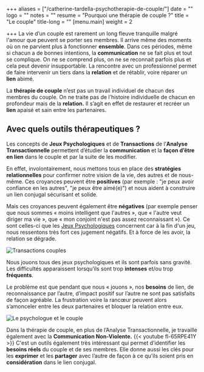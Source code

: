 +++
aliases = ["/catherine-tardella-psychotherapie-de-couple/"]
date = ""
logo = ""
notes = ""
resume = "Pourquoi une thérapie de couple ?"
title = "Le couple"
title-long = ""
[menu.main]
weight = 2

+++
La vie d’un couple est rarement un long fleuve tranquille malgré l'amour que peuvent se porter ses membres. Il arrive même des moments où on ne parvient plus à fonctionner **ensemble**. Dans ces périodes, même si chacun a de bonnes intentions, la **communication** ne se fait plus et tout se complique. On ne se comprend plus, on ne se reconnait parfois plus et cela peut devenir insupportable. La rencontre avec un professionnel permet de faire intervenir un tiers dans la **relation** et de rétablir, voire réparer un **lien** abimé.

La **thérapie de couple** n’est pas un travail individuel de chacun des membres du couple. On ne traite pas de l’histoire individuelle de chacun en profondeur mais de la **relation.** Il s’agit en effet de restaurer et recréer un **lien** apaisé et sain entre les partenaires.

## Avec quels outils thérapeutiques ?

Les concepts de **Jeux Psychologiques** et de **Transactions** de l’**Analyse Transactionnelle** permettent d’étudier la **communication** et la **façon d’être en lien** dans le couple et par la suite de les modifier.

En effet, involontairement, nous mettons tous en place des **stratégies relationnelles** pour confirmer notre vision de la vie, des autres et de nous-même. Ces croyances peuvent être **positives** (par exemple : "je peux avoir confiance en les autres", "je peux être aimé(e)") et nous aident à construire un lien conjugal sécurisant et solide.  

Mais ces croyances peuvent également être **négatives** (par exemple penser que nous sommes « moins intelligent que l'autres », que « l'autre veut diriger ma vie », que « mon conjoint n'est pas assez reconnaissant »). Ce sont celles-ci que les [Jeux Psychologiques](https://ct-psy.com/posts/a-quoi-jouons-nous-relation/) concernent car à la fin d'un jeu, nous ressentons très fort ces jugement négatifs. Et à force de les avoir, la relation se dégrade.

![Transactions couples](http://ct-psy.com/wp-content/uploads/2017/10/communication-1991854_1280.png-300x105.jpg)

Nous jouons tous des jeux psychologiques et ils sont parfois sans gravité. Les difficultés apparaissent lorsqu’ils sont trop **intenses** et/ou trop **fréquents**.

Le problème est que pendant que nous « jouons », nos **besoins** de lien, de reconnaissance par l’autre, d’impact positif sur l’autre ne sont pas satisfaits de façon agréable. La frustration voire la rancœur peuvent alors s’amonceler entre les deux partenaires et bloquer la relation entre eux.

![Le psychologue et le couple](http://ct-psy.com/wp-content/uploads/2017/10/stockvault-exchanging-ideas-argument-and-debate-concept196023-300x142.jpg)

Dans la thérapie de couple, en plus de l’Analyse Transactionnelle, je travaille également avec la **Communication Non-Violente.** {{< youtube fl-65RPE41Y >}} C'est un outils également très intéressant qui permet d’identifier les **besoins réels** du couple et de ses membres. Elle donne aussi les clés pour les **exprimer** et les **partager** avec l’autre de façon à ce qu’ils soient pris en **considération** dans le lien conjugal.